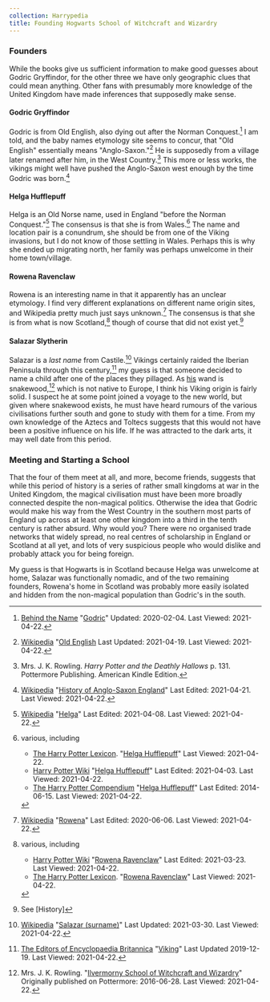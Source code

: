 ```yaml
---
collection: Harrypedia
title: Founding Hogwarts School of Witchcraft and Wizardry
---
```


### Founders

While the books give us sufficient information to make good guesses about Godric
Gryffindor, for the other three we have only geographic clues that could mean
anything. Other fans with presumably more knowledge of the United Kingdom have
made inferences that supposedly make sense.

#### Godric Gryffindor

Godric is from Old English, also dying out after the Norman
Conquest.[^210422-5] I am told, and the baby names etymology site seems to
concur, that "Old English" essentially means "Anglo-Saxon."[^210422-6] He is
supposedly from a village later renamed after him, in the West
Country.[^210422-8] This more or less works, the vikings might well have
pushed the Anglo-Saxon west enough by the time Godric was born.[^210422-9]

#### Helga Hufflepuff

Helga is an Old Norse name, used in England "before the Norman
Conquest."[^210422-4] The consensus is that she is from Wales.[^210422-10]
The name and location pair is a conundrum, she should be from one of the Viking
invasions, but I do not know of those settling in Wales. Perhaps this is why she
ended up migrating north, her family was perhaps unwelcome in their home
town/village.

#### Rowena Ravenclaw

Rowena is an interesting name in that it apparently has an unclear etymology. I
find very different explanations on different name origin sites, and Wikipedia
pretty much just says unknown.[^210422-3] The consensus is that she is from
what is now Scotland,[^210422-11] though of course that did not exist
yet.[^210422-12]

#### Salazar Slytherin

Salazar is a _last name_ from Castile.[^210422-7] Vikings certainly raided
the Iberian Peninsula through this century,[^210422-13] my guess is that
someone decided to name a child after one of the places they pillaged. As
[his][Salazar] wand is snakewood,[^210422-14] which is not native to Europe, I
think his Viking origin is fairly solid. I suspect he at some point joined a
voyage to the new world, but given where snakewood exists, he must have heard
rumours of the various civilisations further south and gone to study with them
for a time. From my own knowledge of the Aztecs and Toltecs suggests that this
would not have been a positive influence on his life. If he was attracted to
the dark arts, it may well date from this period.

[Salazar]: ../../people/slytherin/salazar

### Meeting and Starting a School

That the four of them meet at all, and more, become friends, suggests that while
this period of history is a series of rather small kingdoms at war in the United
Kingdom, the magical civilisation must have been more broadly connected despite
the non-magical politics. Otherwise the idea that Godric would make his way
from the West Country in the southern most parts of England up across at least
one other kingdom into a third in the tenth century is rather absurd. Why would
you? There were no organised trade networks that widely spread, no real centres
of scholarship in England or Scotland at all yet, and lots of very suspicious
people who would dislike and probably attack you for being foreign.

My guess is that Hogwarts is in Scotland because Helga was unwelcome at home,
Salazar was functionally nomadic, and of the two remaining founders, Rowena's
home in Scotland was probably more easily isolated and hidden from the
non-magical population than Godric's in the south.

[^210422-14]:
    Mrs. J. K. Rowling.
    "[Ilvermorny School of Witchcraft and Wizardry](https://www.wizardingworld.com/writing-by-jk-rowling/ilvermorny)"
    Originally published on Pottermore: 2016-06-28. Last Viewed: 2021-04-22.

[^210422-13]:
    [The Editors of Encyclopaedia Britannica](https://www.britannica.com/)
    "[Viking](https://www.britannica.com/topic/Viking-people)"
    Last Updated 2019-12-19. Last Viewed: 2021-04-22.

[^210422-12]: See [History]

[^210422-11]: various, including

    - [Harry Potter Wiki](https://harrypotter.fandom.com/)
      "[Rowena Ravenclaw](https://harrypotter.fandom.com/wiki/Rowena_Ravenclaw)"
      Last Edited: 2021-03-23. Last Viewed: 2021-04-22.
    - [The Harry Potter Lexicon](https://www.hp-lexicon.org/).
      "[Rowena Ravenclaw](https://www.hp-lexicon.org/character/rowena-ravenclaw/)"
      Last Viewed: 2021-04-22.

[^210422-10]: various, including

    - [The Harry Potter Lexicon](https://www.hp-lexicon.org/).
      "[Helga Hufflepuff](https://www.hp-lexicon.org/character/helga-hufflepuff/)"
      Last Viewed: 2021-04-22.
    - [Harry Potter Wiki](https://harrypotter.fandom.com/)
      "[Helga Hufflepuff](https://harrypotter.fandom.com/wiki/Helga_Hufflepuff)"
      Last Edited: 2021-04-03. Last Viewed: 2021-04-22.
    - [The Harry Potter Compendium](https://harry-potter-compendium.fandom.com/)
      "[Helga Hufflepuff](https://harry-potter-compendium.fandom.com/wiki/Helga_Hufflepuff)"
      Last Edited: 2014-06-15. Last Viewed: 2021-04-22.

[^210422-9]:
    [Wikipedia](https://en.wikipedia.org/)
    "[History of Anglo-Saxon England](https://en.wikipedia.org/wiki/History_of_Anglo-Saxon_England)"
    Last Edited: 2021-04-21. Last Viewed: 2021-04-22.

[^210422-8]:
    Mrs. J. K. Rowling. _Harry Potter and the Deathly Hallows_
    p. 131. Pottermore Publishing. American Kindle Edition.

[^210422-5]:
    [Behind the Name](https://www.behindthename.com/)
    "[Godric](https://www.behindthename.com/name/godric)"
    Updated: 2020-02-04. Last Viewed: 2021-04-22.

[^210422-7]:
    [Wikipedia](https://en.wikipedia.org/)
    "[Salazar \(surname\)](<https://en.wikipedia.org/wiki/Salazar_(surname)>)"
    Last Updated: 2021-03-30. Last Viewed: 2021-04-22.

[^210422-6]:
    [Wikipedia](https://en.wikipedia.org/)
    "[Old English](https://en.wikipedia.org/wiki/Old_English)
    Last Updated: 2021-04-19. Last Viewed: 2021-04-22.

[^210422-4]:
    [Wikipedia](https://en.wikipedia.org/)
    "[Helga](https://en.wikipedia.org/wiki/Helga)"
    Last Edited: 2021-04-08. Last Viewed: 2021-04-22.

[^210422-3]:
    [Wikipedia](https://en.wikipedia.org/)
    "[Rowena](https://en.wikipedia.org/wiki/Rowena)"
    Last Edited: 2020-06-06. Last Viewed: 2021-04-22.

[FWO1]: https://archiveofourown.org/works/28507302

[^210525-7]:
    CmptrWz.
    _[For Want of an Outfit](https://archiveofourown.org/works/28507302)_
    [Chapter 24](https://archiveofourown.org/works/28507302/chapters/77941415)
    Published: 2021-01-02 Updated: 2021-05-24 Last Viewed: 2021-05-25.

[^210525-6]:
    [Wikipedia](https://en.wikipedia.org)
    "[Flush toilet](https://en.wikipedia.org/wiki/Flush_toilet#Pre-modern_flush_toilet_systems)"
    Last Edited: 2021-04-23. Last Viewed: 2021-05-25.

[^210525-5]:
    Mrs. J. K. Rowling. _Harry Potter and the Chamber of Secrets_
    Chapter 9. better citation needed.

[^210525-4]: citation needed.

[^210525-2]:
    - Mr. William E. Schmidt.
      "[English Bathrooms: Out of the Closet](https://www.nytimes.com/1992/01/23/garden/english-bathrooms-out-of-the-closet.html)"
      [The New York Times](https://www.nytimes.com) 1992-01-23.
      This article is fairly typical of what I found searching for when indoor
      bathrooms became common
    - The Victorian Emporium.
      "[History of Bathrooms](https://www.thevictorianemporium.com/publications/history/article/history_of_bathrooms)"
      [The Victorian Emporium](https://www.thevictorianemporium.com) 2011-08-04
      Note the distinction between _baths_ and _toilets_

[^210525-1]:
    Mrs. J. K. Rowling.
    _Hogwarts: An Incomplete and Unreliable Guide_
    p. 74. Pottermore Publishing. American Kindle Edition.

[^210525-3]:
    Mrs. J. K. Rowling.
    _Hogwarts: An Incomplete and Unreliable Guide_
    p. 74. Pottermore Publishing. American Kindle Edition.

[^210812-1]:
    see [History], the Norse took over substantial parts of
    Scotland and eastern England at different times.

[^200720-9]:
    Mrs. J. K. Rowling. _Harry Potter and the Goblet of Fire_ (Kindle Locations
    9206-9208). Pottermore Limited. American Kindle Edition.

[^200720-10]:
    Mr. Jon Walter.
    "[Why I'm glad corporal punishment is now only found in books](https://www.theguardian.com/childrens-books-site/2016/jul/01/corporal-punishment-jon-walter)".
    [The Guardian](https://www.theguardian.com/) 2016-07-01. Last viewed
    2020-07-20. The article gives dates for different kinds of Schools. Looking at
    schools Harry likely attended, 1986 for British state schools, and 2000 for
    Scottish private schools.

[^210520-1]:
    FMPtrumpets.
    _[How is this My Life?](https://archiveofourown.org/works/31033985)_
    [Chapter 11: the Midnight Duel](https://archiveofourown.org/works/31033985/chapters/77703686)
    [Archive of Our Own](https://archiveofourown.org)
    Published: 2021-05-02 Updated: 2021-05-20 Last Viewed: 2021-05-20.

[CDNN]: https://www.gutenberg.org/ebooks/967
[BHBS1]: https://www.ourkids.net/school/brief-history-of-boarding
[FBSU1]: https://britannia-study.com.my/school-type/famous-uk-boarding-schools

[^210725-2]:
    Our Kids™.
    "[A Brief History of Boarding Schools](https://www.ourkids.net/school/brief-history-of-boarding)"
    © 2020. [Our Kids](https://www.ourkids.net).

[^210725-1]:
    Our Kids™.
    "[A Brief History of Boarding Schools](https://www.ourkids.net/school/brief-history-of-boarding)"
    © 2020. [Our Kids](https://www.ourkids.net).

[^200817-1]: Mrs. J. K. Rowling. I forget which book this is in.

[^200817-2]:
    Mrs. J. K. Rowling.
    "[About the Books: transcript of J.K. Rowling's live interview on Scholastic.com](http://www.accio-quote.org/articles/2000/1000-scholastic-chat.htm)"
    [Accio Quote](http://www.accio-quote.org/) 2000-10-16. Last Viewed 2020-08-17.

[^200819-2]:
    I'm assuming that both Dean Thomas and the Death Eaters would
    have regarded Dean as a first generation wizard. We are told Dean did not know
    about his father, and if the Death Eaters did, they would have considered him a
    blood traitor anyway. Thus that makes at least one student who went into hiding
    unsuccessfully.

[^200819-3]:
    It certainly does not mention nearly enough people coming through
    the portrait tunnel, and pretty much his entire class, plus both Creevy boys
    seem to be there. Get a citation for this.

[^200819-4]: Several works have this idea, amoung them:

    - AndrewWolfe. _[The Ghost of Privet Drive](https://archiveofourown.org/works/21500365)_
      [Archive of Our Own](https://archiveofourown.org) Last Updated 2020-08-14. Last Viewed 2020-08-19.
    - old-crow. _[Unintended Consequences](https://www.fanfiction.net/s/13903544)_
      [Fanfiction.net](https://fanfiction.net) Published: 2021-06-18. Last
      Updated: 2021-08-10. Last Viewed: 2021-08-12.

[^210521-6]: Mr. Rudyard Kipling. _Stalky & Co._ better citation needed.

[^200811-1]:
    Mrs. J. K. Rowling. _Harry Potter and the Prisoner of Azkaban_.
    Pottermore. American Kindle Edition. Better citation needed.

[^200811-2]:
    Mrs. J. K. Rowling. I don't recall which book this is in.
    Better citation needed.

[^200419-1]:
    Mugglenet.  
    _[The Revised Forty](https://www.mugglenet.com/2016/03/the-revised-forty/)_
    [MuggleNet](https://mugglenet.com) Published: 2016-03-31. Updated:
    2021-05-31. last viewed 2021-06-02.

[^200630-1]:
    Ms. Diana Summers.
    _Secrets of the Classlist: Harry Potter and the Original Forty Classmates_  
    Copyright 2011,2014. Amazon Kindle Direct Publishing.

[^200630-3]:
    Mrs. J. K. Rowling.
    "[The Original Forty](https://www.wizardingworld.com/writing-by-jk-rowling/the-original-forty)"
    https://www.wizardingworld.com/ Originally published 2015-08-10.
    Last Viewed 2020-06-30.
